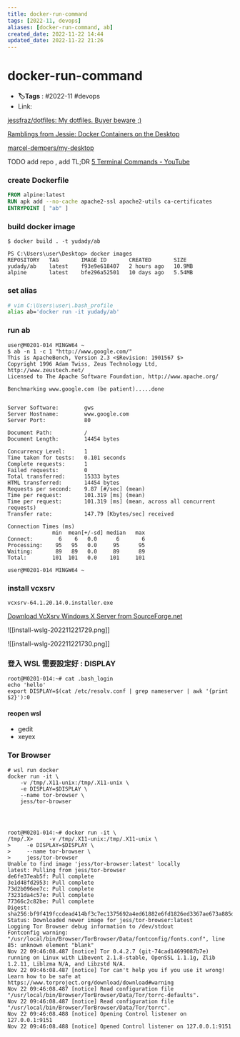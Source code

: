 ```yaml
---
title: docker-run-command
tags: [2022-11, devops]
aliases: [docker-run-command, ab]
created_date: 2022-11-22 14:44
updated_date: 2022-11-22 21:26
---
```


# docker-run-command

- **🏷️Tags** :   #2022-11 #devops 
- Link: 

[jessfraz/dotfiles: My dotfiles. Buyer beware ;)](https://github.com/jessfraz/dotfiles)

[Ramblings from Jessie: Docker Containers on the Desktop](https://blog.jessfraz.com/post/docker-containers-on-the-desktop/)

[marcel-dempers/my-desktop](https://github.com/marcel-dempers/my-desktop)

TODO add repo , add TL;DR [5 Terminal Commands - YouTube](https://www.youtube.com/watch?v=HKB8RUWZIQA)

### create Dockerfile

```Dockerfile
FROM alpine:latest
RUN apk add --no-cache apache2-ssl apache2-utils ca-certificates
ENTRYPOINT [ "ab" ]
```

### build docker image

```shell
$ docker build . -t yudady/ab

PS C:\Users\user\Desktop> docker images
REPOSITORY   TAG       IMAGE ID       CREATED       SIZE
yudady/ab    latest    f93e9e618407   2 hours ago   10.9MB
alpine       latest    bfe296a52501   10 days ago   5.54MB
```

### set alias

```bash
# vim C:\Users\user\.bash_profile
alias ab='docker run -it yudady/ab'
```



### run ab

```shell
user@M0201-014 MINGW64 ~
$ ab -n 1 -c 1 "http://www.google.com/"
This is ApacheBench, Version 2.3 <$Revision: 1901567 $>
Copyright 1996 Adam Twiss, Zeus Technology Ltd, http://www.zeustech.net/
Licensed to The Apache Software Foundation, http://www.apache.org/

Benchmarking www.google.com (be patient).....done


Server Software:        gws
Server Hostname:        www.google.com
Server Port:            80

Document Path:          /
Document Length:        14454 bytes

Concurrency Level:      1
Time taken for tests:   0.101 seconds
Complete requests:      1
Failed requests:        0
Total transferred:      15333 bytes
HTML transferred:       14454 bytes
Requests per second:    9.87 [#/sec] (mean)
Time per request:       101.319 [ms] (mean)
Time per request:       101.319 [ms] (mean, across all concurrent requests)
Transfer rate:          147.79 [Kbytes/sec] received

Connection Times (ms)
              min  mean[+/-sd] median   max
Connect:        6    6   0.0      6       6
Processing:    95   95   0.0     95      95
Waiting:       89   89   0.0     89      89
Total:        101  101   0.0    101     101

user@M0201-014 MINGW64 ~
```

### install vcxsrv

```windows
vcxsrv-64.1.20.14.0.installer.exe
```

[Download VcXsrv Windows X Server from SourceForge.net](https://sourceforge.net/projects/vcxsrv/files/latest/download)

![[install-wslg-202211221729.png]]

![[install-wslg-202211221730.png]]

### 登入 WSL 需要設定好 : DISPLAY

```shell
root@M0201-014:~# cat .bash_login
echo 'hello'
export DISPLAY=$(cat /etc/resolv.conf | grep nameserver | awk '{print $2}'):0

```

#### reopen wsl

- gedit
- xeyex

### Tor Browser

```wsl
# wsl run docker
docker run -it \
    -v /tmp/.X11-unix:/tmp/.X11-unix \
    -e DISPLAY=$DISPLAY \
    --name tor-browser \
    jess/tor-browser




root@M0201-014:~# docker run -it \
/tmp/.X>     -v /tmp/.X11-unix:/tmp/.X11-unix \
>     -e DISPLAY=$DISPLAY \
>     --name tor-browser \
>     jess/tor-browser
Unable to find image 'jess/tor-browser:latest' locally
latest: Pulling from jess/tor-browser
de6fe37eab5f: Pull complete
3e1d48fd2953: Pull complete
73d2b096ee7c: Pull complete
73231da4c57e: Pull complete
77366c2c82be: Pull complete
Digest: sha256:bf9f419fccdead414bf3c7ec1375692a4ed61882e6fd1826ed3367ae673a885d
Status: Downloaded newer image for jess/tor-browser:latest
Logging Tor Browser debug information to /dev/stdout
Fontconfig warning: "/usr/local/bin/Browser/TorBrowser/Data/fontconfig/fonts.conf", line 85: unknown element "blank"
Nov 22 09:46:08.487 [notice] Tor 0.4.2.7 (git-74cad14699087b7e) running on Linux with Libevent 2.1.8-stable, OpenSSL 1.1.1g, Zlib 1.2.11, Liblzma N/A, and Libzstd N/A.
Nov 22 09:46:08.487 [notice] Tor can't help you if you use it wrong! Learn how to be safe at https://www.torproject.org/download/download#warning
Nov 22 09:46:08.487 [notice] Read configuration file "/usr/local/bin/Browser/TorBrowser/Data/Tor/torrc-defaults".
Nov 22 09:46:08.487 [notice] Read configuration file "/usr/local/bin/Browser/TorBrowser/Data/Tor/torrc".
Nov 22 09:46:08.488 [notice] Opening Control listener on 127.0.0.1:9151
Nov 22 09:46:08.488 [notice] Opened Control listener on 127.0.0.1:9151
```

